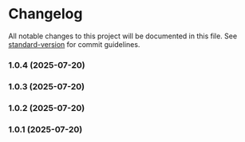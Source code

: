 # Changelog

All notable changes to this project will be documented in this file. See [standard-version](https://github.com/conventional-changelog/standard-version) for commit guidelines.

### 1.0.4 (2025-07-20)

### 1.0.3 (2025-07-20)

### 1.0.2 (2025-07-20)

### 1.0.1 (2025-07-20)
